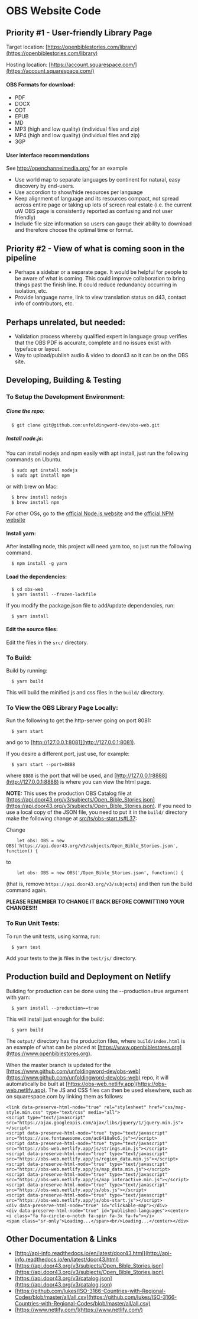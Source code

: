 # OBS Website Code

## Priority #1 - User-friendly Library Page

Target location: [https://openbiblestories.com/library](https://openbiblestories.com/library)

Hosting location: [https://account.squarespace.com/](https://account.squarespace.com/)

#### OBS Formats for download:

* PDF
* DOCX
* ODT
* EPUB
* MD
* MP3 (high and low quality) (individual files and zip)
* MP4 (high and low quality) (individual files and zip)
* 3GP

#### User interface recommendations

See http://openchannelmedia.org/ for an example

* Use world map to separate languages by continent for natural, easy discovery by end-users.
* Use accordion to show/hide resources per language
* Keep alignment of language and its resources compact, not spread across entire page or taking up lots of screen real estate (i.e. the current uW OBS page is consistently reported as confusing and not user friendly)
* Include file size information so users can gauge their ability to download and therefore choose the optimal time or format. 

## Priority #2  - View of what is coming soon in the pipeline

* Perhaps a sidebar or a separate page. It would be helpful for people to be aware of what is coming. This could improve collaboration to bring things past the finish line. It could reduce redundancy occurring in isolation, etc.
* Provide language name, link to view translation status on d43, contact info of contributors, etc.

## Perhaps unrelated, but needed:

* Validation process whereby qualified expert in language group verifies that the OBS PDF is accurate, complete and no issues exist with typeface or layout.
* Way to upload/publish audio & video to door43 so it can be on the OBS site.


## Developing, Building & Testing

### To Setup the Development Environment:

##### Clone the repo:

```
  $ git clone git@github.com:unfoldingword-dev/obs-web.git
```

##### Install node.js:

  You can install nodejs and npm easily with apt install, just run the following commands on Ubuntu.

```
  $ sudo apt install nodejs
  $ sudo apt install npm
```

  or with brew on Mac:

```
  $ brew install nodejs
  $ brew install npm
```

  For other OSs, go to the [official Node.js website](https://nodejs.org/) and the [official NPM website](https://npmjs.org/)

#### Install yarn:

  After installing node, this project will need yarn too, so just run the following command.

```
  $ npm install -g yarn
```

#### Load the dependencies:

```
  $ cd obs-web
  $ yarn install --frozen-lockfile
```

If you modify the package.json file to add/update dependencies, run:

```
  $ yarn install
```

#### Edit the source files:

  Edit the files in the `src/` directory.

### To Build:

  Build by running:

```
  $ yarn build
```

  This will build the minified js and css files in the `build/` directory.

### To View the OBS Library Page Locally:

  Run the following to get the http-server going on port 8081:

```
  $ yarn start
```

  and go to [http://127.0.0.1:8081](http://127.0.0.1:8081).

  If you desire a different port, just use, for example:

```
  $ yarn start --port=8888
```

  where `8888` is the port that will be used, and [http://127.0.0.1:8888](http://127.0.0.1:8888) is where you can view the html page.

**NOTE:** This uses the production OBS Catalog file at [https://api.door43.org/v3/subjects/Open_Bible_Stories.json](https://api.door43.org/v3/subjects/Open_Bible_Stories.json). If you need to use a local copy of the JSON file, you need to put it in the `build/` directory make the following change at [src/ts/obs-start.ts#L37](src/ts/obs-start.ts#L37):

Change
```
    let obs: OBS = new OBS('https://api.door43.org/v3/subjects/Open_Bible_Stories.json', function() {
```
to
```
    let obs: OBS = new OBS('/Open_Bible_Stories.json', function() {
```
(that is, remove `https://api.door43.org/v3/subjects`) and then run the build command again.

**PLEASE REMEMBER TO CHANGE IT BACK BEFORE COMMITTING YOUR CHANGES!!!**

### To Run Unit Tests:

  To run the unit tests, using karma, run:

```
  $ yarn test
```

  Add your tests to the js files in the `test/js/` directory.

## Production build and Deployment on Netlify

  Building for production can be done using the --production=true argument with yarn:

```
  $ yarn install --production==true
```

This will install just enough for the build:

```
  $ yarn build
```

The `output/` directory has the produciton files, where `build/index.html` is an example of what can be placed at [https://www.openbiblestores.org](https://www.openbiblestores.org).

When the master branch is updated for the [https://www.github.com/unfoldingword-dev/obs-web](https://www.github.com/unfoldingword-dev/obs-web) repo, it will automatically be built at [https://obs-web.netlify.app](https://obs-web.netlify.app). The JS and CSS files can then be used elsewhere, such as on squarespace.com by linking them as follows:

```
<link data-preserve-html-node="true" rel="stylesheet" href="css/map-style.min.css" type="text/css" media="all">
<script type="text/javascript" src="https://ajax.googleapis.com/ajax/libs/jquery/1/jquery.min.js"></script>
<script data-preserve-html-node="true" type="text/javascript" src="https://use.fontawesome.com/ac6410a9c6.js"></script>
<script data-preserve-html-node="true" type="text/javascript" src="https://obs-web.netlify.app/js/strings.min.js"></script>
<script data-preserve-html-node="true" type="text/javascript" src="https://obs-web.netlify.app/js/region_data.min.js"></script>
<script data-preserve-html-node="true" type="text/javascript" src="https://obs-web.netlify.app/js/map_data.min.js"></script>
<script data-preserve-html-node="true" type="text/javascript" src="https://obs-web.netlify.app/js/map_interactive.min.js"></script>
<script data-preserve-html-node="true" type="text/javascript" src="https://obs-web.netlify.app/js/obs.js"></script>
<script data-preserve-html-node="true" type="text/javascript" src="https://obs-web.netlify.app/js/obs-start.js"></script>
<div data-preserve-html-node="true" id="clickable-map"></div>
<div data-preserve-html-node="true" id="published-languages"><center><i class="fa fa-circle-o-notch fa-spin fa-3x fa-fw"></i>
<span class="sr-only">Loading...</span><br/>Loading...</center></div>
```

## Other Documentation & Links

* [http://api-info.readthedocs.io/en/latest/door43.html](http://api-info.readthedocs.io/en/latest/door43.html)
* [https://api.door43.org/v3/subjects/Open_Bible_Stories.json](https://api.door43.org/v3/subjects/Open_Bible_Stories.json)
* [https://api.door43.org/v3/catalog.json](https://api.door43.org/v3/catalog.json)
* [https://github.com/lukes/ISO-3166-Countries-with-Regional-Codes/blob/master/all/all.csv](https://github.com/lukes/ISO-3166-Countries-with-Regional-Codes/blob/master/all/all.csv)
* [https://www.netlify.com/](https://www.netlify.com/)
